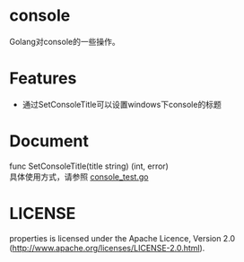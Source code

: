 console
==========

Golang对console的一些操作。  

Features
==========

 - 通过SetConsoleTitle可以设置windows下console的标题

Document
=========

func SetConsoleTitle(title string) (int, error)  
具体使用方式，请参照 [console_test.go][1]


LICENSE
==========

properties is licensed under the Apache Licence, Version 2.0 (http://www.apache.org/licenses/LICENSE-2.0.html).


  [1]: https://github.com/admin100/util/blob/master/console/console_test.go